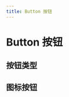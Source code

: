 ```yaml
---
title: Button 按钮
---
```


# Button 按钮

## 按钮类型
<code src="../../src/button/demo/basic.tsx"></code>

## 图标按钮
<code src="../../src/button/demo/icon.tsx"></code>

<style>
  [id^="button-"] .ant-btn {
  margin-right: 8px;
  margin-bottom: 12px;
}
</style>
